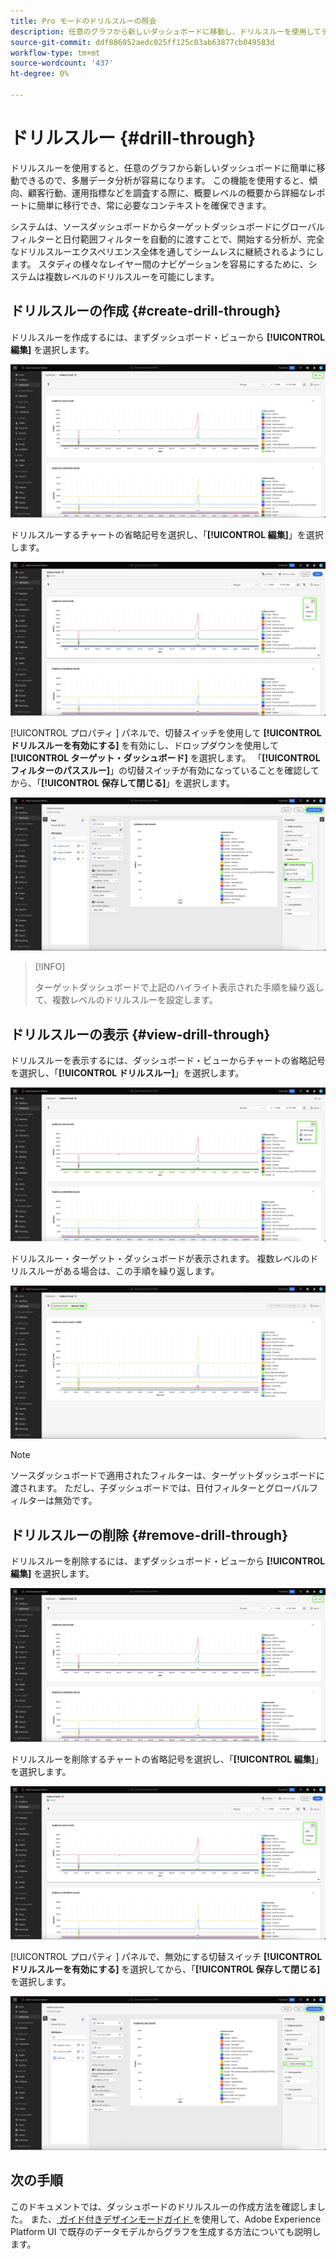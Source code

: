 ```yaml
---
title: Pro モードのドリルスルーの照会
description: 任意のグラフから新しいダッシュボードに移動し、ドリルスルーを使用してデータを調べる方法を説明します。
source-git-commit: ddf886052aedc025ff125c03ab63877cb049583d
workflow-type: tm+mt
source-wordcount: '437'
ht-degree: 0%

---
```


# ドリルスルー {#drill-through}

ドリルスルーを使用すると、任意のグラフから新しいダッシュボードに簡単に移動できるので、多層データ分析が容易になります。 この機能を使用すると、傾向、顧客行動、運用指標などを調査する際に、概要レベルの概要から詳細なレポートに簡単に移行でき、常に必要なコンテキストを確保できます。

システムは、ソースダッシュボードからターゲットダッシュボードにグローバルフィルターと日付範囲フィルターを自動的に渡すことで、開始する分析が、完全なドリルスルーエクスペリエンス全体を通してシームレスに継続されるようにします。 スタディの様々なレイヤー間のナビゲーションを容易にするために、システムは複数レベルのドリルスルーを可能にします。

## ドリルスルーの作成 {#create-drill-through}

ドリルスルーを作成するには、まずダッシュボード・ビューから **[!UICONTROL 編集]** を選択します。

![ 「編集」がハイライト表示されたカスタムダッシュボード。](../images/sql-insights-query-pro-mode/drill-through.png)

ドリルスルーするチャートの省略記号を選択し、「**[!UICONTROL 編集]**」を選択します。

![ 「編集」がハイライト表示された省略記号メニューを示すグラフ。](../images/sql-insights-query-pro-mode/drill-through-chart-edit.png)

[!UICONTROL  プロパティ ] パネルで、切替スイッチを使用して **[!UICONTROL ドリルスルーを有効にする]** を有効にし、ドロップダウンを使用して **[!UICONTROL ターゲット・ダッシュボード]** を選択します。 「**[!UICONTROL フィルターのパススルー]**」の切替スイッチが有効になっていることを確認してから、「**[!UICONTROL 保存して閉じる]**」を選択します。

![ 「ドリルスルーの使用可能」、「ターゲット・ダッシュボード」および「フィルタ・パススルー」がハイライト表示されたチャートのプロパティ・パネル。](../images/sql-insights-query-pro-mode/drill-through-chart-properties.png)

>[!INFO]
>
>ターゲットダッシュボードで上記のハイライト表示された手順を繰り返して、複数レベルのドリルスルーを設定します。

## ドリルスルーの表示 {#view-drill-through}

ドリルスルーを表示するには、ダッシュボード・ビューからチャートの省略記号を選択し、「**[!UICONTROL ドリルスルー]**」を選択します。

![ ドリルスルーがハイライト表示された省略記号メニューを示すグラフ。](../images/sql-insights-query-pro-mode/drill-through-chart-view.png)

ドリルスルー・ターゲット・ダッシュボードが表示されます。 複数レベルのドリルスルーがある場合は、この手順を繰り返します。

![ ドリルスルーがハイライト表示されたターゲットダッシュボード ](../images/sql-insights-query-pro-mode/drill-through-target-dashboard.png)

>[!NOTE]
>
>ソースダッシュボードで適用されたフィルターは、ターゲットダッシュボードに渡されます。 ただし、子ダッシュボードでは、日付フィルターとグローバルフィルターは無効です。

## ドリルスルーの削除 {#remove-drill-through}

ドリルスルーを削除するには、まずダッシュボード・ビューから **[!UICONTROL 編集]** を選択します。

![ 「編集」がハイライト表示されたカスタムダッシュボード。](../images/sql-insights-query-pro-mode/drill-through.png)

ドリルスルーを削除するチャートの省略記号を選択し、「**[!UICONTROL 編集]**」を選択します。

![ 「編集」がハイライト表示された省略記号メニューを示すグラフ。](../images/sql-insights-query-pro-mode/drill-through-chart-edit.png)

[!UICONTROL  プロパティ ] パネルで、無効にする切替スイッチ **[!UICONTROL ドリルスルーを有効にする]** を選択してから、「**[!UICONTROL 保存して閉じる]** を選択します。

![ 「ドリルスルーの有効化 [!UICONTROL  が強調表示された切替スイッチが使用不可になっているグラフのプロパティ ] パネル ](../images/sql-insights-query-pro-mode/drill-through-disable.png)

## 次の手順

このドキュメントでは、ダッシュボードのドリルスルーの作成方法を確認しました。 また、[ ガイド付きデザインモードガイド ](../standard-dashboards.md) を使用して、Adobe Experience Platform UI で既存のデータモデルからグラフを生成する方法についても説明します。
